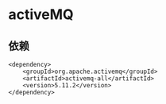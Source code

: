 # activeMQ
## 依赖
~~~
<dependency>
	<groupId>org.apache.activemq</groupId>
	<artifactId>activemq-all</artifactId>
	<version>5.11.2</version>
</dependency>

~~~